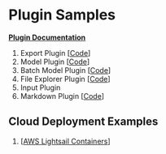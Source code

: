 # Plugin Samples

[__Plugin Documentation__](https://docs-v3.ango.ai/plugins/overview-of-plugins-in-ango-hub)


1. Export Plugin [[Code](export_plugin.py)]
2. Model Plugin [[Code](model_plugin.py)]
3. Batch Model Plugin [[Code](batch_model_plugin.py)]
4. File Explorer Plugin [[Code](file_explorer_plugin.py)]
5. Input Plugin
6. Markdown Plugin [[Code](markdown_plugin.py)]


<h2>Cloud Deployment Examples</h2>

1. [[AWS Lightsail Containers](docs/AWS_Lightsail_Deployment.md)]
